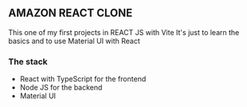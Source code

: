 ## AMAZON REACT CLONE
This one of my first projects in REACT JS with Vite
It's just to learn the basics and to use Material  UI with React

### The stack
  - React with TypeScript for the frontend
  - Node JS for the backend
  - Material UI
